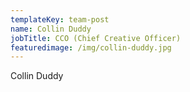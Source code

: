 ```yaml
---
templateKey: team-post
name: Collin Duddy
jobTitle: CCO (Chief Creative Officer)
featuredimage: /img/collin-duddy.jpg
---
```

Collin Duddy
